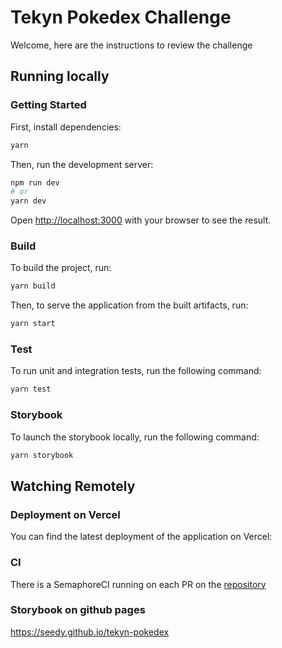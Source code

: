 # Tekyn Pokedex Challenge

Welcome, here are the instructions to review the challenge

## Running locally

### Getting Started

First, install dependencies:

```bash
yarn
```

Then, run the development server:

```bash
npm run dev
# or
yarn dev
```

Open [http://localhost:3000](http://localhost:3000) with your browser to see the result.

### Build

To build the project, run:

```bash
yarn build
```

Then, to serve the application from the built artifacts, run:

```bash
yarn start
```

### Test

To run unit and integration tests, run the following command:

```bash
yarn test
```

### Storybook

To launch the storybook locally, run the following command:

```bash
yarn storybook
```

## Watching Remotely

### Deployment on Vercel

You can find the latest deployment of the application on Vercel:


### CI

There is a SemaphoreCI running on each PR on the [repository](https://github.com/seedy/tekyn-pokedex)

### Storybook on github pages

https://seedy.github.io/tekyn-pokedex